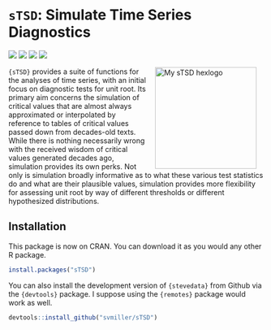 
# `sTSD`: Simulate Time Series Diagnostics

[![](https://www.r-pkg.org/badges/version/sTSD?color=blue)](https://cran.r-project.org/package=sTSD)
[![](http://cranlogs.r-pkg.org/badges/grand-total/sTSD?color=blue)](https://cran.r-project.org/package=sTSD)
[![](http://cranlogs.r-pkg.org/badges/last-month/sTSD?color=blue)](https://cran.r-project.org/package=sTSD)
[![](http://cranlogs.r-pkg.org/badges/last-week/sTSD?color=blue)](https://cran.r-project.org/package=sTSD)

<img src="http://svmiller.com/images/sTSD-hexlogo.png" alt="My sTSD  hexlogo" align="right" width="200" style="padding: 0 15px; float: right;"/>

`{sTSD}` provides a suite of functions for the analyses of time series,
with an initial focus on diagnostic tests for unit root. Its primary aim
concerns the simulation of critical values that are almost always
approximated or interpolated by reference to tables of critical values
passed down from decades-old texts. While there is nothing necessarily
wrong with the received wisdom of critical values generated decades ago,
simulation provides its own perks. Not only is simulation broadly
informative as to what these various test statistics do and what are
their plausible values, simulation provides more flexibility for
assessing unit root by way of different thresholds or different
hypothesized distributions.

## Installation

This package is now on CRAN. You can download it as you would any other
R package.

``` r
install.packages("sTSD")
```

You can also install the development version of `{stevedata}` from
Github via the `{devtools}` package. I suppose using the `{remotes}`
package would work as well.

``` r
devtools::install_github("svmiller/sTSD")
```
